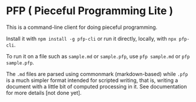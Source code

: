 # PFP ( Pieceful Programming Lite )

This is a command-line client for doing pieceful programming. 

Install it with `npm install -g pfp-cli` or run it directly, locally, with `npx pfp-cli`. 

To run it on a file such as `sample.md` or `sample.pfp`, use `pfp sample.md` or `pfp sample.pfp`. 

The `.md` files are parsed using commonmark (markdown-based) while `.pfp` is a much simpler format intended for scripted writing, that is, writing a document with a little bit of computed processing in it. See documentation for more details [not done yet]. 



